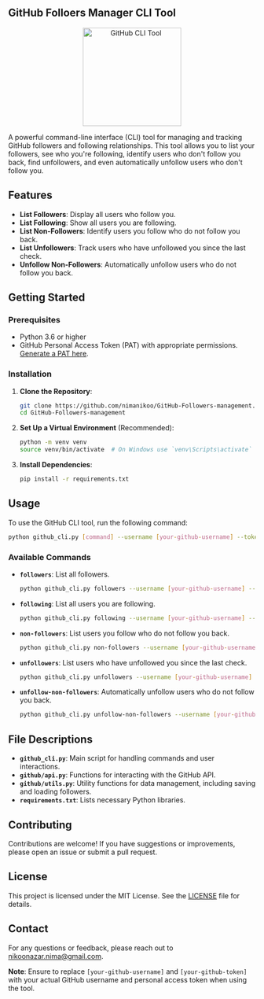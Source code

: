 
## GitHub Folloers Manager CLI Tool

<div style="text-align: center;">
    <img src="https://user-images.githubusercontent.com/76784461/156901083-8fb10d9d-4509-4f55-a071-6d0d3faed233.png" alt="GitHub CLI Tool" style="width: 200px; height: auto;">
</div>

A powerful command-line interface (CLI) tool for managing and tracking GitHub followers and following relationships.
This tool allows you to list your followers, see who you're following, identify users who don't follow you back, find unfollowers, and even automatically unfollow users who don't follow you.

## Features

- **List Followers**: Display all users who follow you.
- **List Following**: Show all users you are following.
- **List Non-Followers**: Identify users you follow who do not follow you back.
- **List Unfollowers**: Track users who have unfollowed you since the last check.
- **Unfollow Non-Followers**: Automatically unfollow users who do not follow you back.

## Getting Started

### Prerequisites

- Python 3.6 or higher
- GitHub Personal Access Token (PAT) with appropriate permissions. [Generate a PAT here](https://github.com/settings/tokens).

### Installation

1. **Clone the Repository**:
   ```bash
   git clone https://github.com/nimanikoo/GitHub-Followers-management.git
   cd GitHub-Followers-management
   ```

2. **Set Up a Virtual Environment** (Recommended):
   ```bash
   python -m venv venv
   source venv/bin/activate  # On Windows use `venv\Scripts\activate`
   ```

3. **Install Dependencies**:
   ```bash
   pip install -r requirements.txt
   ```

## Usage

To use the GitHub CLI tool, run the following command:

```bash
python github_cli.py [command] --username [your-github-username] --token [your-github-token]
```

### Available Commands

- **`followers`**: List all followers.
  ```bash
  python github_cli.py followers --username [your-github-username] --token [your-github-token]
  ```

- **`following`**: List all users you are following.
  ```bash
  python github_cli.py following --username [your-github-username] --token [your-github-token]
  ```

- **`non-followers`**: List users you follow who do not follow you back.
  ```bash
  python github_cli.py non-followers --username [your-github-username] --token [your-github-token]
  ```

- **`unfollowers`**: List users who have unfollowed you since the last check.
  ```bash
  python github_cli.py unfollowers --username [your-github-username] --token [your-github-token]
  ```

- **`unfollow-non-followers`**: Automatically unfollow users who do not follow you back.
  ```bash
  python github_cli.py unfollow-non-followers --username [your-github-username] --token [your-github-token]
  ```

## File Descriptions

- **`github_cli.py`**: Main script for handling commands and user interactions.
- **`github/api.py`**: Functions for interacting with the GitHub API.
- **`github/utils.py`**: Utility functions for data management, including saving and loading followers.
- **`requirements.txt`**: Lists necessary Python libraries.

## Contributing

Contributions are welcome! If you have suggestions or improvements, please open an issue or submit a pull request.

## License

This project is licensed under the MIT License. See the [LICENSE](LICENSE) file for details.

## Contact

For any questions or feedback, please reach out to [nikoonazar.nima@gmail.com](mailto:nikoonazar.nima@gmail.com).

**Note**: Ensure to replace `[your-github-username]` and `[your-github-token]` with your actual GitHub username and personal access token when using the tool.
